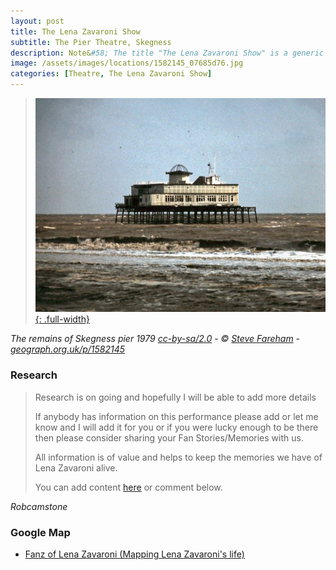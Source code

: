 ```yaml
---
layout: post
title: The Lena Zavaroni Show
subtitle: The Pier Theatre, Skegness
description: Note&#58; The title "The Lena Zavaroni Show" is a generic name for shows Starring Lena Zavaroni that had no original show title for the theatre at which Lena was appearing.
image: /assets/images/locations/1582145_07685d76.jpg
categories: [Theatre, The Lena Zavaroni Show]
---
```


> [![](/assets/images/locations/1582145_07685d76.jpg){: .full-width}](https://www.geograph.org.uk/photo/1582145)

<cite>The remains of Skegness pier 1979 [cc-by-sa/2.0](http://creativecommons.org/licenses/by-sa/2.0/) - © [Steve Fareham](https://www.geograph.org.uk/profile/15341) - [geograph.org.uk/p/1582145](https://www.geograph.org.uk/photo/1582145)</cite>

### Research
> Research is on going and hopefully I will be able to add more details
>
> If anybody has information on this performance please add or let me know and I will add it for you or if you were lucky enough to be there then please consider sharing your Fan Stories/Memories with us.
>
> All information is of value and helps to keep the memories we have of Lena Zavaroni alive.
>
> You can add content [here](https://github.com/FanzOfLenaZavaroni/fanzoflenazavaroni.github.io) or comment below.

<cite>Robcamstone</cite>

### Google Map
* [Fanz of Lena Zavaroni (Mapping Lena Zavaroni's life)](https://www.google.com/maps/d/u/0/viewer?mid=1D1D0ERV_FQMNb9XZzJ-J3yUlK8aI4vhI&hl=en&ll=53.1446154%2C0.3497514000000592&z=19)

